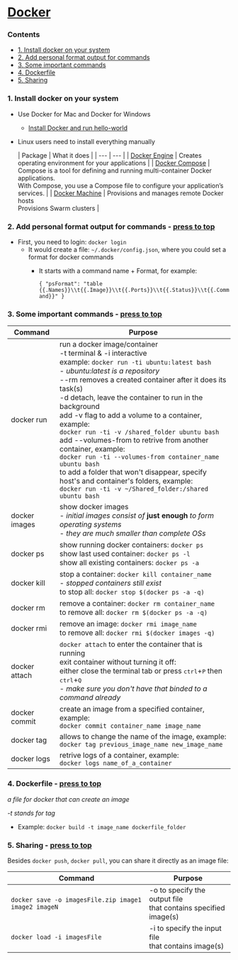 # [Docker](https://www.docker.com/)
### Contents
  - [1. Install docker on your system](https://github.com/OlzhasAlexandrov/cheatsheets/blob/master/infrastructure/docker.md#1-install-docker-on-your-system)
  - [2. Add personal format output for commands](https://github.com/OlzhasAlexandrov/cheatsheets/blob/master/infrastructure/docker.md#2-add-personal-format-output-for-commands)
  - [3. Some important commands](https://github.com/OlzhasAlexandrov/cheatsheets/blob/master/infrastructure/docker.md#3-some-important-commands)
  - [4. Dockerfile](https://github.com/OlzhasAlexandrov/cheatsheets/blob/master/infrastructure/docker.md#4-dockerfile)
  - [5. Sharing](https://github.com/OlzhasAlexandrov/cheatsheets/blob/master/infrastructure/docker.md#5-sharing)

### 1. Install docker on your system
- Use Docker for Mac and Docker for Windows
  - [Install Docker and run hello-world](https://docs.docker.com/engine/getstarted/step_one/#step-1-get-docker)

- Linux users need to install everything manually

  | Package | What it does |
| --- | --- |
| [Docker Engine](https://docs.docker.com/engine/installation/) | Creates operating environment for your applications |
| [Docker Compose](https://docs.docker.com/compose/install/)    | Compose is a tool for defining and running multi-container Docker applications. <br> With Compose, you use a Compose file to configure your application’s services.  |
| [Docker Machine](https://docs.docker.com/machine/install-machine/) | Provisions and manages remote Docker hosts <br> Provisions Swarm clusters |

### 2. Add personal format output for commands - [press to top](#)
- First, you need to login: `docker login`
  - It would create a file: `~/.docker/config.json`, where you could set a format for docker commands
    - It starts with a command name + Format, for example:
    
      `{
  "psFormat": "table {{.Names}}\\t{{.Image}}\\t{{.Ports}}\\t{{.Status}}\\t{{.Command}}"
}`

### 3. Some important commands - [press to top](#)

|Command|Purpose|
|---------|---|
|docker run | run a docker image/container<br>-t terminal & -i interactive<br>example: `docker run -ti ubuntu:latest bash`<br>- *ubuntu:latest is a repository*<br>--rm removes a created container after it does its task(s)<br>-d detach, leave the container to run in the background<br>add -v flag to add a volume to a container, example:<br>`docker run -ti -v /shared_folder ubuntu bash`<br>add --volumes-from to retrive from another container, example:<br>`docker run -ti --volumes-from container_name ubuntu bash`<br>to add a folder that won't disappear, specify host's and container's folders, example:<br>`docker run -ti -v ~/Shared_folder:/shared ubuntu bash`|
|docker images| show docker images<br>- *initial images consist of* **just enough** *to form operating systems*<br>- *they are much smaller than complete OSs* |
|docker ps |show running docker containers: `docker ps`<br>show last used container: `docker ps -l`<br>show all existing containers: `docker ps -a` |
|docker kill| stop a container: `docker kill container_name`<br>- _stopped containers still exist_<br>to stop all: `docker stop $(docker ps -a -q)`|
|docker rm| remove a container: `docker rm container_name`<br>to remove all: `docker rm $(docker ps -a -q)`|
|docker rmi| remove an image: `docker rmi image_name`<br>to remove all: `docker rmi $(docker images -q)`|
|docker attach |`docker attach` to enter the container that is running<br>exit container without turning it off:<br>either close the terminal tab or press <kbd>ctrl</kbd>+<kbd>P</kbd> then <kbd>ctrl</kbd>+<kbd>Q</kbd><br>- _make sure you don't have that binded to a command already_|
|docker commit| create an image from a specified container, example:<br>`docker commit container_name image_name`|
|docker tag| allows to change the name of the image, example:<br> `docker tag previous_image_name new_image_name`|
|docker logs| retrive logs of a container, example:<br>`docker logs name_of_a_container`|


### 4. Dockerfile - [press to top](#)
*a file for docker that can create an image*

*-t stands for tag*

- Example:
    `docker build -t image_name dockerfile_folder`

### 5. Sharing - [press to top](#)
Besides `docker push`, `docker pull`, you can share it directly as an image file:

|Command|Purpose|
|---------|---|
|`docker save -o imagesFile.zip image1 image2 imageN`| -o to specify the output file<br>that contains specified image(s)|
|`docker load -i imagesFile`| -i to specify the input file<br> that contains image(s)|
